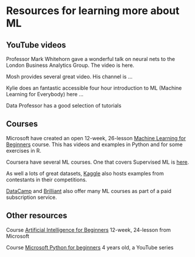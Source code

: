 # Resources for learning more about ML

## YouTube videos

Professor Mark Whitehorn gave a wonderful talk on neural nets to the London Business Analytics Group.  The video is here.

Mosh provides several great video.  His channel is  ...

Kylie does an fantastic accessible four hour introduction to ML (Machine Learning for Everybody) here ...

Data Professor has a good selection of tutorials

## Courses

Microsoft have created an open 12-week, 26-lesson [Machine Learning for Beginners](https://github.com/microsoft/ML-For-Beginners) course. This has videos and examples in Python and for some exercises in R.

Coursera have several ML courses.  One that covers Supervised ML is [here](https://www.coursera.org/learn/machine-learning?specialization=machine-learning-introduction).

As well a lots of great datasets, [Kaggle](https://www.kaggle.com/) also hosts examples from contestants in their competitions.

[DataCamp](https://www.datacamp.com/) and [Brilliant](https://brilliant.org/) also offer many ML courses as part of a paid subscription service.

## Other resources

Course [Artificial Intelligence for Beginners](https://github.com/microsoft/ai-for-beginners) 12-week, 24-lesson from Microsoft

Course [Microsoft Python for beginners](https://www.youtube.com/playlist?list=PLlrxD0HtieHhS8VzuMCfQD4uJ9yne1mE6) 4 years old, a YouTube series
